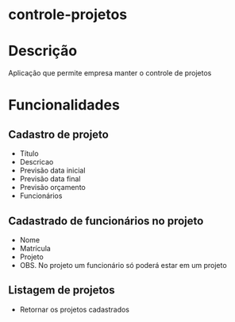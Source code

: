 # controle-projetos

# Descrição
Aplicação que permite empresa manter o controle de projetos

# Funcionalidades

## Cadastro de projeto
 - Título
 - Descricao
 - Previsão data inicial
 - Previsão data final
 - Previsão orçamento
 - Funcionários
 
 ## Cadastrado de funcionários no projeto
 - Nome
 - Matrícula
 - Projeto
 - OBS.  No projeto um funcionário só poderá estar em um projeto

## Listagem de projetos
- Retornar os projetos cadastrados
